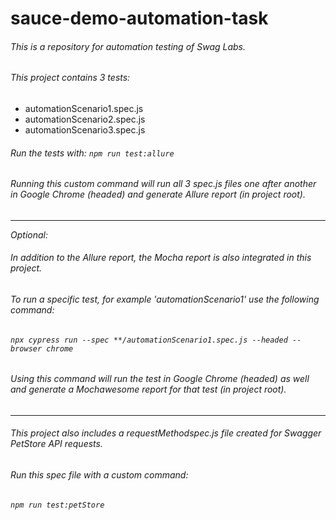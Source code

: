# sauce-demo-automation-task
###### This is a repository for automation testing of *Swag Labs*.

###### This project contains 3 tests:
- automationScenario1.spec.js
- automationScenario2.spec.js
- automationScenario3.spec.js

###### Run the tests with: ```npm run test:allure```
###### Running this custom command will run all 3 spec.js files one after another in Google Chrome (headed) and generate Allure report (in project root).
-------------------------------------------------------------------------------------------------------------------------------------------------------------------------
_Optional:_
###### In addition to the Allure report, the Mocha report is also integrated in this project.
###### To run a specific test, for example 'automationScenario1' use the following command:
###### ```npx cypress run --spec **/automationScenario1.spec.js --headed --browser chrome```
###### Using this command will run the test in Google Chrome (headed) as well and generate a Mochawesome report for that test (in project root).
-------------------------------------------------------------------------------------------------------------------------------------------------------------------------
###### This project also includes a requestMethodspec.js file created for *Swagger PetStore* API requests.
###### Run this spec file with a custom command:
###### ```npm run test:petStore```